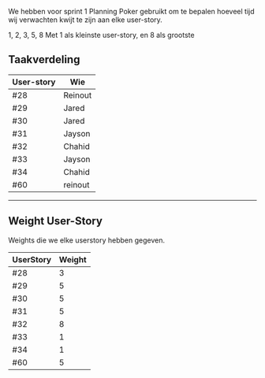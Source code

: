 We hebben voor sprint 1 Planning Poker gebruikt om te bepalen hoeveel tijd wij verwachten kwijt te zijn aan elke user-story. 

1, 2, 3, 5, 8
Met 1 als kleinste user-story, en 8 als grootste
## Taakverdeling

| User-story | Wie      | 
|------------|----------|
| #28        |  Reinout |
| #29        |  Jared   |
| #30        |  Jared   |
| #31        |  Jayson  |
| #32        |  Chahid  |
| #33        |  Jayson  |
| #34        |  Chahid  |
| #60        |  reinout |

---
## Weight User-Story

Weights die we elke userstory hebben gegeven. 

| UserStory |  Weight | 
|-----------|---------|
|  #28      |    3    |  
|  #29      |    5    |
|  #30      |    5    |
|  #31      |    5    |
|  #32      |    8    |
|  #33      |    1    |
|  #34      |    1    |
|  #60      |    5    |